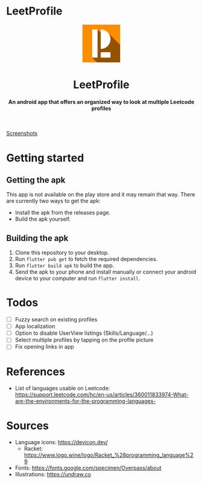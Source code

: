 # LeetProfile

<p align="center">
    <img src="assets/ic_launcher-playstore.png" height="100px"/>
    <h1 align="center">LeetProfile</h1>
    <h4 align="center">
      An android app that offers an organized way to look at multiple Leetcode profiles
    </h4>
  <br>
</p>

[Screenshots](./screenshots/)

# Getting started
## Getting the apk
This app is not available on the play store and it may remain that way. There are currently two ways to get the apk:
- Install the apk from the releases page.
- Build the apk yourself.
## Building the apk
1. Clone this repository to your desktop.
2. Run `flutter pub get` to fetch the required dependencies.
3. Run `flutter build apk` to build the app.
4. Send the apk to your phone and install manually or connect your android device to your computer and run `flutter install`.

# Todos
- [ ] Fuzzy search on existing profiles 
- [ ] App localization
- [ ] Option to disable UserView listings (Skills/Language/...)
- [ ] Select multiple profiles by tapping on the profile picture
- [ ] Fix opening links in app

# References
- List of languages usable on Leetcode: https://support.leetcode.com/hc/en-us/articles/360011833974-What-are-the-environments-for-the-programming-languages-

# Sources
- Language icons: https://devicon.dev/
    - Racket: https://www.logo.wine/logo/Racket_%28programming_language%29
- Fonts: https://fonts.google.com/specimen/Overpass/about
- Illustrations: https://undraw.co
